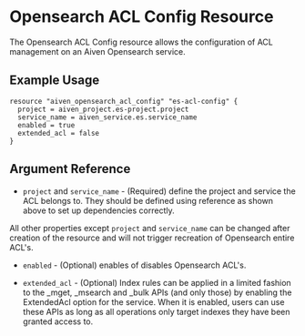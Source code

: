 # Opensearch ACL Config Resource

The Opensearch ACL Config resource allows the configuration of ACL management on an Aiven Opensearch service.

## Example Usage

```hcl
resource "aiven_opensearch_acl_config" "es-acl-config" {
  project = aiven_project.es-project.project
  service_name = aiven_service.es.service_name
  enabled = true
  extended_acl = false
}
```

## Argument Reference

* `project` and `service_name` - (Required) define the project and service the ACL belongs to. They should be defined
  using reference as shown above to set up dependencies correctly.

All other properties except `project` and `service_name` can be changed after creation of the resource and will not
trigger recreation of Opensearch entire ACL's.

* `enabled` - (Optional) enables of disables Opensearch ACL's.

* `extended_acl` - (Optional) Index rules can be applied in a limited fashion to the _mget, _msearch and _bulk APIs
  (and only those) by enabling the ExtendedAcl option for the service. When it is enabled, users can use these APIs as
  long as all operations only target indexes they have been granted access to.
